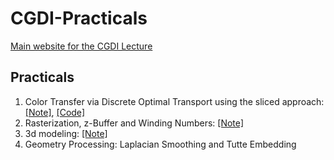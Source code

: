 # CGDI-Practicals

[Main website for the CGDI Lecture](https://perso.liris.cnrs.fr/vincent.nivoliers/cgdi/)

## Practicals

1. Color Transfer via Discrete Optimal Transport using the sliced
   approach: [[Note]](https://codimd.math.cnrs.fr/s/s_rh7X9wF), [[Code]](https://github.com/dcoeurjo/CGDI-Practicals/tree/main/1-SlicedOptimalTransport)
2. Rasterization, z-Buffer and Winding Numbers: [[Note]](https://codimd.math.cnrs.fr/s/1L-PBLbFW)
3. 3d modeling: [[Note]](https://codimd.math.cnrs.fr/s/4HjiHCH9z)
4. Geometry Processing: Laplacian Smoothing and Tutte Embedding
